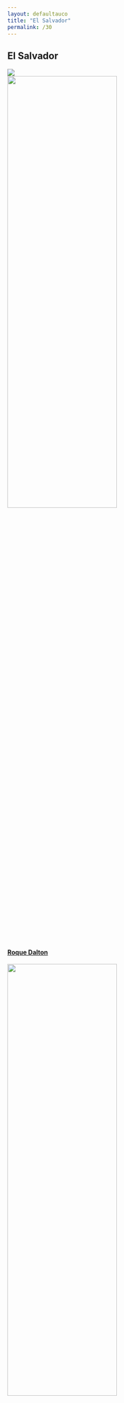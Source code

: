 ```yaml
---
layout: defaultauco
title: "El Salvador"
permalink: /30
---
```

<div class="container-0">
    <div class="container-title">
        <span class="country"><h2>El Salvador</h2></span>
        <div class="photo-co">
          <img src="https://www.worldatlas.com/r/w960-q80/upload/72/42/c3/sv-01.jpg" >
    </div>
</div>
<!-- partial:index.partial.html -->
<div class="container">
  <div class="timeline clearfix">
  <div class="vertical-line">

  <div id="post-1" class="vesti-col timeline-post">
   <div class="vesti-content-wrapper">
     <div class="photo">
       <img src="https://static.wikia.nocookie.net/literatura/images/9/9b/Roque_Dalton.jpg/revision/latest/scale-to-width-down/180?cb=20120718042417&path-prefix=es" width="70%" height="50%">
       <div class="vesti-date-wrapper">
         <div class="vesti-date">
         </div>
       </div>
     </div>
     <div class="vesti-desc">
       <a class="desc-a" href="#">
         <h4><a href="/rdalton">Roque Dalton</a></h4>
       </a>
     </div>
   </div>
 </div>

 <div id="post-2" class="vesti-col timeline-post">
   <div class="vesti-content-wrapper">
     <div class="photo">
       <img src="https://t4.ftcdn.net/jpg/03/40/12/49/360_F_340124934_bz3pQTLrdFpH92ekknuaTHy8JuXgG7fi.jpg" width="70%" height="50%">
       <div class="vesti-date-wrapper">
         <div class="vesti-date">
         </div>
       </div>
     </div>
     <div class="vesti-desc">
       <a class="desc-a" href="#">
         <h4><a href="/cmmarias">Claudia M. Milian Arias</a></h4>
       </a>
     </div>
   </div>
 </div>
   
<!-- partial -->
